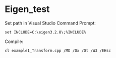 # Eigen_test

Set path in Visual Studio Command Prompt:

    set INCLUDE=C:\eigen3.2.8\;%INCLUDE%

Compile:

    cl example1_Transform.cpp /MD /Ox /Ot /W3 /EHsc
